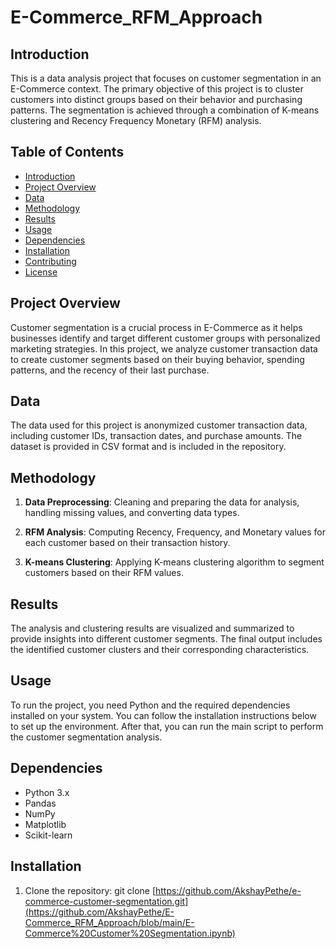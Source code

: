 # E-Commerce_RFM_Approach
## Introduction

This is a data analysis project that focuses on customer segmentation in an E-Commerce context. The primary objective of this project is to cluster customers into distinct groups based on their behavior and purchasing patterns. The segmentation is achieved through a combination of K-means clustering and Recency Frequency Monetary (RFM) analysis.

## Table of Contents

- [Introduction](#introduction)
- [Project Overview](#project-overview)
- [Data](#data)
- [Methodology](#methodology)
- [Results](#results)
- [Usage](#usage)
- [Dependencies](#dependencies)
- [Installation](#installation)
- [Contributing](#contributing)
- [License](#license)

## Project Overview

Customer segmentation is a crucial process in E-Commerce as it helps businesses identify and target different customer groups with personalized marketing strategies. In this project, we analyze customer transaction data to create customer segments based on their buying behavior, spending patterns, and the recency of their last purchase.

## Data

The data used for this project is anonymized customer transaction data, including customer IDs, transaction dates, and purchase amounts. The dataset is provided in CSV format and is included in the repository.

## Methodology

1. **Data Preprocessing**: Cleaning and preparing the data for analysis, handling missing values, and converting data types.

2. **RFM Analysis**: Computing Recency, Frequency, and Monetary values for each customer based on their transaction history.

3. **K-means Clustering**: Applying K-means clustering algorithm to segment customers based on their RFM values.

## Results

The analysis and clustering results are visualized and summarized to provide insights into different customer segments. The final output includes the identified customer clusters and their corresponding characteristics.

## Usage

To run the project, you need Python and the required dependencies installed on your system. You can follow the installation instructions below to set up the environment. After that, you can run the main script to perform the customer segmentation analysis.

## Dependencies

- Python 3.x
- Pandas
- NumPy
- Matplotlib
- Scikit-learn


## Installation

1. Clone the repository: git clone [https://github.com/AkshayPethe/e-commerce-customer-segmentation.git](https://github.com/AkshayPethe/E-Commerce_RFM_Approach/blob/main/E-Commerce%20Customer%20Segmentation.ipynb)
